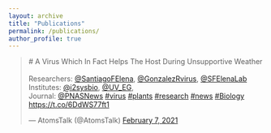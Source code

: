 ```yaml
---
layout: archive
title: "Publications"
permalink: /publications/
author_profile: true
---
```

<blockquote class="twitter-tweet"><p lang="en" dir="ltr"># A Virus Which In Fact Helps The Host During Unsupportive Weather <br><br>Researchers: <a href="https://twitter.com/SantiagoFElena?ref_src=twsrc%5Etfw">@SantiagoFElena</a>, <a href="https://twitter.com/GonzalezRvirus?ref_src=twsrc%5Etfw">@GonzalezRvirus</a>, <a href="https://twitter.com/SFElenaLab?ref_src=twsrc%5Etfw">@SFElenaLab</a><br>Institutes: <a href="https://twitter.com/i2sysbio?ref_src=twsrc%5Etfw">@i2sysbio</a>, <a href="https://twitter.com/UV_EG?ref_src=twsrc%5Etfw">@UV_EG</a>, <br>Journal: <a href="https://twitter.com/PNASNews?ref_src=twsrc%5Etfw">@PNASNews</a> <a href="https://twitter.com/hashtag/virus?src=hash&amp;ref_src=twsrc%5Etfw">#virus</a> <a href="https://twitter.com/hashtag/plants?src=hash&amp;ref_src=twsrc%5Etfw">#plants</a> <a href="https://twitter.com/hashtag/research?src=hash&amp;ref_src=twsrc%5Etfw">#research</a> <a href="https://twitter.com/hashtag/news?src=hash&amp;ref_src=twsrc%5Etfw">#news</a> <a href="https://twitter.com/hashtag/Biology?src=hash&amp;ref_src=twsrc%5Etfw">#Biology</a> <a href="https://t.co/6DdWS77ft1">https://t.co/6DdWS77ft1</a></p>&mdash; AtomsTalk (@AtomsTalk) <a href="https://twitter.com/AtomsTalk/status/1358371099407380480?ref_src=twsrc%5Etfw">February 7, 2021</a></blockquote> <script async src="https://platform.twitter.com/widgets.js" charset="utf-8"></script> 

